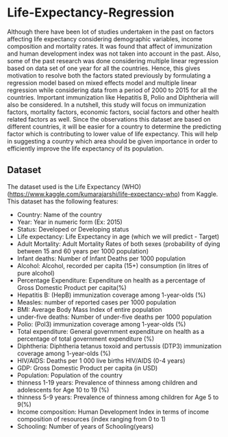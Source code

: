 # Life-Expectancy-Regression
Although there have been lot of studies undertaken in the past on factors affecting life expectancy considering demographic variables, income composition and mortality rates. It was found that affect of immunization and human development index was not taken into account in the past. Also, some of the past research was done considering multiple linear regression based on data set of one year for all the countries. Hence, this gives motivation to resolve both the factors stated previously by formulating a regression model based on mixed effects model and multiple linear regression while considering data from a period of 2000 to 2015 for all the countries. Important immunization like Hepatitis B, Polio and Diphtheria will also be considered. In a nutshell, this study will focus on immunization factors, mortality factors, economic factors, social factors and other health related factors as well. Since the observations this dataset are based on different countries, it will be easier for a country to determine the predicting factor which is contributing to lower value of life expectancy. This will help in suggesting a country which area should be given importance in order to efficiently improve the life expectancy of its population.

## Dataset
The dataset used is the Life Expectancy (WHO) (https://www.kaggle.com/kumarajarshi/life-expectancy-who) from Kaggle. This dataset has the following features:
- Country: Name of the country
- Year: Year in numeric form (Ex: 2015)
- Status: Developed or Developing status
- Life expectancy: Life Expectancy in age (which we will predict - Target)
- Adult Mortality: Adult Mortality Rates of both sexes (probability of dying between 15 and 60 years per 1000 population)
- Infant deaths: Number of Infant Deaths per 1000 population
- Alcohol: Alcohol, recorded per capita (15+) consumption (in litres of pure alcohol)
- Percentage Expenditure: Expenditure on health as a percentage of Gross Domestic Product per capita(%)
- Hepatitis B: (HepB) immunization coverage among 1-year-olds (%)
- Measles: number of reported cases per 1000 population
- BMI: Average Body Mass Index of entire population
- under-five deaths: Number of under-five deaths per 1000 population
- Polio: (Pol3) immunization coverage among 1-year-olds (%)
- Total expenditure: General government expenditure on health as a percentage of total government expenditure (%)
- Diphtheria: Diphtheria tetanus toxoid and pertussis (DTP3) immunization coverage among 1-year-olds (%)
- HIV/AIDS: Deaths per 1 000 live births HIV/AIDS (0-4 years)
- GDP: Gross Domestic Product per capita (in USD)
- Population: Population of the country
- thinness 1-19 years: Prevalence of thinness among children and adolescents for Age 10 to 19 (%)
- thinness 5-9 years: Prevalence of thinness among children for Age 5 to 9(%)
- Income composition: Human Development Index in terms of income composition of resources (index ranging from 0 to 1)
- Schooling: Number of years of Schooling(years)
